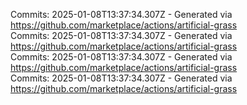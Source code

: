 Commits: 2025-01-08T13:37:34.307Z - Generated via https://github.com/marketplace/actions/artificial-grass
<br>
Commits: 2025-01-08T13:37:34.307Z - Generated via https://github.com/marketplace/actions/artificial-grass
<br>
Commits: 2025-01-08T13:37:34.307Z - Generated via https://github.com/marketplace/actions/artificial-grass
<br>
Commits: 2025-01-08T13:37:34.307Z - Generated via https://github.com/marketplace/actions/artificial-grass
<br>
